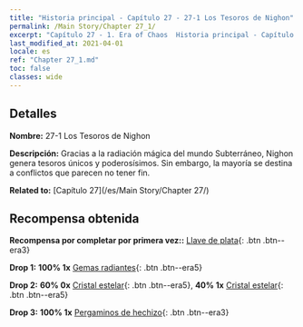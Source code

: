 ```yaml
---
title: "Historia principal - Capítulo 27 - 27-1 Los Tesoros de Nighon"
permalink: /Main Story/Chapter 27_1/
excerpt: "Capítulo 27 - 1. Era of Chaos  Historia principal - Capítulo 27_1. 27-1 Los Tesoros de Nighon"
last_modified_at: 2021-04-01
locale: es
ref: "Chapter 27_1.md"
toc: false
classes: wide
---
```


## Detalles

 **Nombre:** 27-1 Los Tesoros de Nighon

 **Descripción:** Gracias a la radiación mágica del mundo Subterráneo, Nighon genera tesoros únicos y poderosísimos. Sin embargo, la mayoría se destina a conflictos que parecen no tener fin.

 **Related to:** [Capítulo 27](/es/Main Story/Chapter 27/)

## Recompensa obtenida

 **Recompensa por completar por primera vez::** [Llave de plata](/es/Items/con_693/){: .btn .btn--era3}

 **Drop 1:** **100% 1x** [Gemas radiantes](/es/Items/mat_100/){: .btn .btn--era5}

 **Drop 2:** **60% 0x** [Cristal estelar](/es/Items/mat_94/){: .btn .btn--era5}, **40% 1x** [Cristal estelar](/es/Items/mat_94/){: .btn .btn--era5}

 **Drop 3:** **100% 1x** [Pergaminos de hechizo](/es/Items/con_694/){: .btn .btn--era3}

